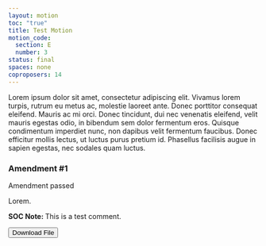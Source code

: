 ```yaml
---
layout: motion
toc: "true"
title: Test Motion
motion_code:
  section: E
  number: 3
status: final
spaces: none
coproposers: 14
---
```

Lorem ipsum dolor sit amet, consectetur adipiscing elit. Vivamus lorem turpis, rutrum eu metus ac, molestie laoreet ante. Donec porttitor consequat eleifend. Mauris ac mi orci. Donec tincidunt, dui nec venenatis eleifend, velit mauris egestas odio, in bibendum sem dolor fermentum eros. Quisque condimentum imperdiet nunc, non dapibus velit fermentum faucibus. Donec efficitur mollis lectus, ut luctus purus pretium id. Phasellus facilisis augue in sapien egestas, nec sodales quam luctus.

<div class="amendment amendment-passed"><div class="d-flex justify-content-between align-items-start"><h3 id="amendment-1">Amendment #1</h3><p class="badge bg-passed">Amendment passed</p></div><span><p>Lorem.</p></span></div>

<p class="alert d-inline-block alert-primary"><strong>SOC Note: </strong> This is a test comment.</p>

<a href="/files/green-party-stacked-logo-fair-cmyk.pdf"><button class="btn btn-outline-primary download-link">Download File</button></a>